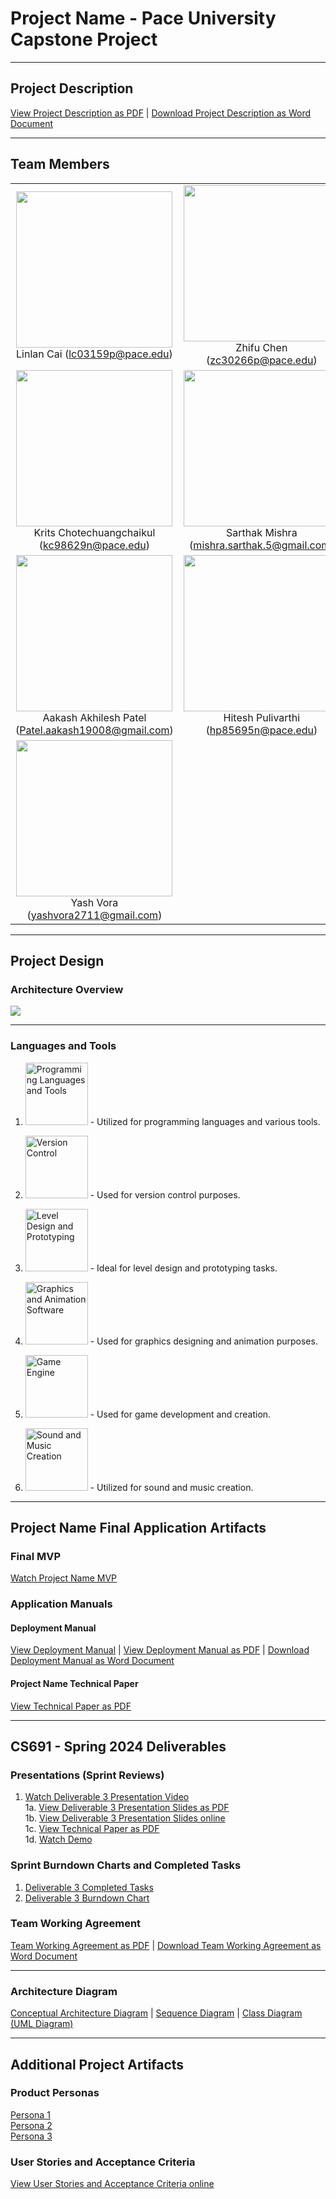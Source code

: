 # Project Name - Pace University Capstone Project

***

## Project Description
[View Project Description as PDF](https://github.com/lialazyoaf/CS691_CapstoneProject/blob/main/Artifacts/Project%20Description/Project%20Description.pdf) | [Download Project Description as Word Document](https://github.com/lialazyoaf/CS691_CapstoneProject/blob/main/Artifacts/Project%20Description/Project%20Description.docx)

***

## Team Members

<table style="width:100%" border="0" cellspacing="0" cellpadding="0">
  <tr>
    <td align="center" valign="center">
      <img src="https://github.com/lialazyoaf/CS691_CapstoneProject/blob/main/Artifacts/Wiki%20Images/team%20member%20images/linlan.jpeg" width="250"><br />
      Linlan Cai (<a href="mailto:lc03159p@pace.edu">lc03159p@pace.edu</a>)
    </td>
    <td align="center" valign="center">
      <img src="https://github.com/lialazyoaf/CS691_CapstoneProject/blob/main/Artifacts/Wiki%20Images/team%20member%20images/zhifu.jpg" width="250"><br />
      Zhifu Chen (<a href="mailto:zc30266p@pace.edu">zc30266p@pace.edu</a>)
    </td>
  </tr>
  <tr>
    <td align="center" valign="center">
      <img src="https://github.com/lialazyoaf/CS691_CapstoneProject/blob/main/Artifacts/Wiki%20Images/team%20member%20images/krtis.jpg" width="250"><br />
      Krits Chotechuangchaikul (<a href="mailto:kc98629n@pace.edu">kc98629n@pace.edu</a>)
    </td>
    <td align="center" valign="center">
      <img src="https://github.com/lialazyoaf/CS691_CapstoneProject/blob/main/Artifacts/Wiki%20Images/team%20member%20images/sarthak.jpg" width="250"><br />
      Sarthak Mishra (<a href="mailto:mishra.sarthak.5@gmail.com">mishra.sarthak.5@gmail.com</a>)
    </td>
  </tr>
  <tr>
    <td align="center" valign="center">
      <img src="https://github.com/lialazyoaf/CS691_CapstoneProject/blob/main/Artifacts/Wiki%20Images/team%20member%20images/Akaash.jpeg" width="250"><br />
      Aakash Akhilesh Patel (<a href="mailto:hPatel.aakash19008@gmail.com">Patel.aakash19008@gmail.com</a>)
    </td>
    <td align="center" valign="center">
      <img src="https://github.com/lialazyoaf/CS691_CapstoneProject/blob/main/Artifacts/Wiki%20Images/team%20member%20images/hitesh.jpg" width="250"><br />
      Hitesh Pulivarthi (<a href="mailto:hp85695n@pace.edu">hp85695n@pace.edu</a>)
    </td>
  </tr>
  <tr>
    <td align="center" valign="center">
      <img src="https://github.com/lialazyoaf/CS691_CapstoneProject/blob/main/Artifacts/Wiki%20Images/team%20member%20images/Yash.jpeg" width="250"><br />
      Yash Vora (<a href="yashvora2711@gmail.com">yashvora2711@gmail.com</a>)
    </td>
    <td align="center" valign="center">
      <!-- Add empty cell for spacing or additional members -->
    </td>
  </tr>
</table>


***

## Project Design
### Architecture Overview
<img src="https://github.com/lialazyoaf/CS691_CapstoneProject/blob/main/Artifacts/Architecture%20diagram.png">

***

### Languages and Tools
1. <img src="https://github.com/lialazyoaf/CS691_CapstoneProject/raw/main/Artifacts/Wiki%20Images/tool%20icons/OiVSGhKqC9uzmQu0ShhCxpaMXPF-JjL86ncsPgmVtLzcNQZNHOHkG7tH77Dx92S2U-Yr7WBV47qJ5JyBb1QtA0KJXBJ0cclPe03dMyQF_dbcLoUjU_HHaeHlzGp0.jpg" alt="Programming Languages and Tools" width="100"/> - Utilized for programming languages and various tools.

2. <img src="https://github.com/lialazyoaf/CS691_CapstoneProject/raw/main/Artifacts/Wiki%20Images/tool%20icons/T3EZu2T5V4yOaxFj6OiI-81N-hjQmaemG5-yCC7ZjOQvX_J_af5Z_LoFhsNN_AzWh3xUzEsvF5fNzS4Ol9UB8HsHNC6bKfskTO6REJGe8IJHzmuaCGguXHUL41CF.jpg" alt="Version Control" width="100"/> - Used for version control purposes.

3. <img src="https://github.com/lialazyoaf/CS691_CapstoneProject/raw/main/Artifacts/Wiki%20Images/tool%20icons/iIHXGKFboexTwUSNqiXnjTcRggX9Q-o48kA8-n9ISP9ihhfm8y6yWd6q3oQqtx7DymzfdbONt0Jwasdmu-bmlr8USsSBxcAGoUvpuMQ7VrW1esHefdmmUPbzduap.jpg" alt="Level Design and Prototyping" width="100"/> - Ideal for level design and prototyping tasks.

4. <img src="https://github.com/lialazyoaf/CS691_CapstoneProject/raw/main/Artifacts/Wiki%20Images/tool%20icons/kbboNE1qwGIp45ghwnMpx5WkIHUEnEnwg-Tp9j_CO2NAP4zikDf0YxE6iAp7r4f2-6EDsPHVbBBLexvIxG5LhxYu_WQBFaW3qsveBdrICVHD0zPM8uGrHJ9Ryck_.jpg" alt="Graphics and Animation Software" width="100"/> - Used for graphics designing and animation purposes.

5. <img src="https://github.com/lialazyoaf/CS691_CapstoneProject/raw/main/Artifacts/Wiki%20Images/tool%20icons/xKHozANDn-8BfkMv4bJDiiOgA6iU8egKSfjgYXlCEia2o0NvAdoqpVRZOnYJ5qiwyvTqsZcPCr9ygmqUVp08Ov1iK4hvKhi6HZLPAfYpINKIIb6vDBNmAXOry43O.jpg" alt="Game Engine" width="100"/> - Used for game development and creation.

6. <img src="https://github.com/lialazyoaf/CS691_CapstoneProject/raw/main/Artifacts/Wiki%20Images/tool%20icons/zWXo98K-cKpbIutpQPt-q9_ka2lqIBWzgE2DsP3xAm2q4BbaMSUwy5_WWn9FLS9dovTxDuQD3OsALvB_Q8HoH1YWrioe_vl0RdjY0h2gEjNU9IFvqUE1viXityHl.jpg" alt="Sound and Music Creation" width="100"/> - Utilized for sound and music creation.

***

## Project Name Final Application Artifacts

### Final MVP 

[Watch Project Name MVP ](https://github.com/lialazyoaf/CS691_CapstoneProject/blob/main/Artifacts/MVP%20Diagram.png)

### Application Manuals

#### Deployment Manual

[View Deployment Manual]() | [View Deployment Manual as PDF]() | <a id="raw-url" href="">Download Deployment Manual as Word Document</a>



#### Project Name Technical Paper

[View Technical Paper as PDF]([https://github.com/lialazyoaf/CS691_CapstoneProject/blob/main/Artifacts/Slides/Sprint3-slides.pdf](https://github.com/lialazyoaf/CS691_CapstoneProject/blob/main/The%20Great%20Escape%20Technical%20Paper.pdf))

***


## CS691 - Spring 2024 Deliverables


### Presentations (Sprint Reviews)
1. [Watch Deliverable 3 Presentation Video](https://www.youtube.com/watch?v=sYIaRKJ9FqE&feature=youtu.be)
<br />1a. [View Deliverable 3 Presentation Slides as PDF](https://github.com/lialazyoaf/CS691_CapstoneProject/blob/main/Artifacts/Slides/Sprint3-slides.pdf)
<br />1b. <a id="raw-url" href="https://docs.google.com/presentation/d/e/2PACX-1vSD8NUV5f2ErI39TN7-Fv_50uw1LwvZyNpn2rxxMgzBbOnd3jgdDyILCQbk58Pv_NFCwOhdajK5fDEn/pub?start=false&loop=false&delayms=3000">View  Deliverable 3 Presentation Slides online</a>
<br />1c. [View Technical Paper as PDF](https://github.com/lialazyoaf/CS691_CapstoneProject/blob/main/The%20Great%20Escape%20Technical%20Paper.pdf)
<br />1d. [Watch Demo]()



### Sprint Burndown Charts and Completed Tasks

1. [Deliverable 3 Completed Tasks](https://github.com/lialazyoaf/CS691_CapstoneProject/blob/main/Artifacts/Sprint%20Burndown%20Charts%20and%20Completed%20Tasks/sprint%203%20-%20completed%20task.JPG)
2. [Deliverable 3 Burndown Chart ](https://github.com/lialazyoaf/CS691_CapstoneProject/blob/main/Artifacts/Sprint%20Burndown%20Charts%20and%20Completed%20Tasks/sprint%203%20-%20burndown.png)



### Team Working Agreement

[Team Working Agreement as PDF](https://github.com/lialazyoaf/CS691_CapstoneProject/blob/main/Artifacts/Team%20Working%20Agreement/Teamwork%20Agreement.pdf) | <a id="raw-url" href="https://github.com/lialazyoaf/CS691_CapstoneProject/blob/main/Artifacts/Team%20Working%20Agreement/.DS_Store">Download Team Working Agreement as Word Document</a>


***

### Architecture Diagram

[Conceptual Architecture Diagram](https://github.com/lialazyoaf/CS691_CapstoneProject/blob/main/Architecture%20Diagram/Conceptual%20Architecture%20Diagram.png) | [Sequence Diagram](https://github.com/lialazyoaf/CS691_CapstoneProject/blob/main/Architecture%20Diagram/Sequence%20Diagram%20.png) | [Class Diagram (UML Diagram)](https://github.com/lialazyoaf/CS691_CapstoneProject/blob/main/Architecture%20Diagram/Class%20Diagram%20(UML%20Diagram).png) 

***


## Additional Project Artifacts

### Product Personas
[Persona 1](https://github.com/lialazyoaf/CS691_CapstoneProject/blob/main/Artifacts/Product%20Personas/persona%201.png)
<br/>
[Persona 2](https://github.com/lialazyoaf/CS691_CapstoneProject/blob/main/Artifacts/Product%20Personas/persona%202.png)
<br/>
[Persona 3](https://github.com/lialazyoaf/CS691_CapstoneProject/blob/main/Artifacts/Product%20Personas/persona%203.png)


### User Stories and Acceptance Criteria
[View User Stories and Acceptance Criteria online](https://github.com/lialazyoaf/CS691_CapstoneProject/issues?q=is%3Aopen+is%3Aissue+label%3A%22User+Story%22) 


